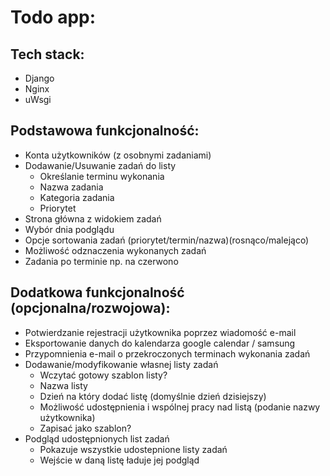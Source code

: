 # Todo app:
## Tech stack:
* Django
* Nginx
* uWsgi
## Podstawowa funkcjonalność:
* Konta użytkowników (z osobnymi zadaniami)
* Dodawanie/Usuwanie zadań do listy
  * Określanie terminu wykonania
  * Nazwa zadania
  * Kategoria zadania
  * Priorytet
* Strona główna z widokiem zadań
* Wybór dnia podglądu
* Opcje sortowania zadań (priorytet/termin/nazwa)(rosnąco/malejąco)
* Możliwość odznaczenia wykonanych zadań
* Zadania po terminie np. na czerwono
	
## Dodatkowa funkcjonalność (opcjonalna/rozwojowa):
* Potwierdzanie rejestracji użytkownika poprzez wiadomość e-mail
* Eksportowanie danych do kalendarza google calendar / samsung
* Przypomnienia e-mail o przekroczonych terminach wykonania zadań
* Dodawanie/modyfikowanie własnej listy zadań
  * Wczytać gotowy szablon listy?
  * Nazwa listy
  * Dzień na który dodać listę (domyślnie dzień dzisiejszy)
  * Możliwość udostępnienia i wspólnej pracy nad listą (podanie nazwy użytkownika)
  * Zapisać jako szablon?
* Podgląd udostępnionych list zadań
  * Pokazuje wszystkie udostepnione listy zadań
  * Wejście w daną listę ładuje jej podgląd
		

